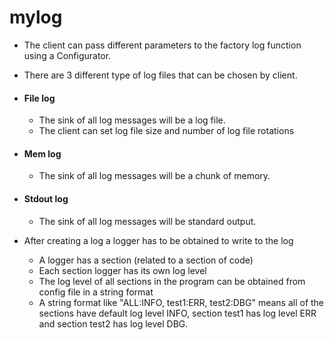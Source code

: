 # mylog

- The client can pass different parameters to the factory log function using a Configurator.
- There are 3 different type of log files that can be chosen by client.
 - #### File log
   - The sink of all log messages will be a log file.
   - The client can set log file size and number of log file rotations
 - #### Mem log
   - The sink of all log messages will be a chunk of memory.
 - #### Stdout log
   - The sink of all log messages will be standard output.

- After creating a log a logger has to be obtained to write to the log
  - A logger has a section (related to a section of code)
  - Each section logger has its own log level
  - The log level of all sections in the program can be obtained from config file in a string format
  - A string format like "ALL:INFO, test1:ERR, test2:DBG" means all of the sections have default log level INFO, section test1 has log level ERR and section test2 has log level DBG.


